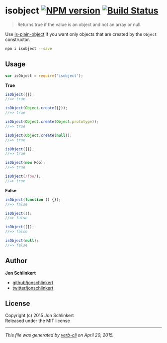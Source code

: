 # isobject [![NPM version](https://badge.fury.io/js/isobject.svg)](http://badge.fury.io/js/isobject)  [![Build Status](https://travis-ci.org/jonschlinkert/isobject.svg)](https://travis-ci.org/jonschlinkert/isobject) 

> Returns true if the value is an object and not an array or null.

Use [is-plain-object](https://github.com/jonschlinkert/is-plain-object) if you want only objects that are created by the `Object` constructor.

```bash
npm i isobject --save
```

## Usage

```js
var isObject = require('isobject');
```

**True**

```js
isObject({});
//=> true

isObject(Object.create({}));
//=> true

isObject(Object.create(Object.prototype));
//=> true

isObject(Object.create(null));
//=> true

isObject({});
//=> true

isObject(new Foo);
//=> true

isObject(/foo/);
//=> true
```

**False**

```js
isObject(function () {});
//=> false

isObject(1);
//=> false

isObject([]);
//=> false

isObject(null);
//=> false
```

## Author

**Jon Schlinkert**
 
+ [github/jonschlinkert](https://github.com/jonschlinkert)
+ [twitter/jonschlinkert](http://twitter.com/jonschlinkert) 

## License
Copyright (c) 2015 Jon Schlinkert  
Released under the MIT license

***

_This file was generated by [verb-cli](https://github.com/assemble/verb-cli) on April 20, 2015._